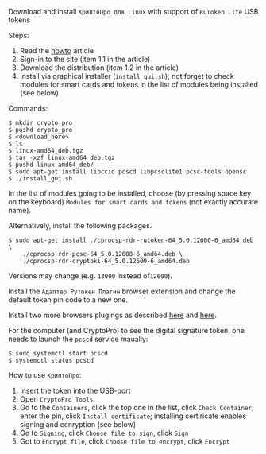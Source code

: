 Download and install `КриптоПро для Linux` with support of `RuToken Lite`
USB tokens

Steps:
01. Read the [howto](https://support.cryptopro.ru/index.php?/Knowledgebase/Article/View/390/0/rbot-s-kriptopro-csp-v-linux-n-primere-debian-11) article
02. Sign-in to the site (item 1.1 in the article)
03. Download the distribution (item 1.2 in the article)
04. Install via graphical installer (`install_gui.sh`); not forget to check
    modules for smart cards and tokens in the list of modules being installed
    (see below)

Commands:
```
$ mkdir crypto_pro
$ pushd crypto_pro
$ <download_here>
$ ls
$ linux-amd64_deb.tgz
$ tar -xzf linux-amd64_deb.tgz
$ pushd linux-amd64_deb/
$ sudo apt-get install libccid pcscd libpcsclite1 pcsc-tools opensc
$ ./install_gui.sh
```
In the list of modules going to be installed, choose (by pressing space key on
the keyboard) `Modules for smart cards and tokens` (not exactly accurate name).

Alternatively, install the following packages.
```
$ sudo apt-get install ./cprocsp-rdr-rutoken-64_5.0.12600-6_amd64.deb \
    ./cprocsp-rdr-pcsc-64_5.0.12600-6_amd64.deb \
    ./cprocsp-rdr-cryptoki-64_5.0.12600-6_amd64.deb
```
Versions may change (e.g. `13000` instead of`12600`).

Install the `Адаптер Рутокен Плагин` browser extension and change the default
token pin code to a new one.

Install two more browsers plugings as described
[here](https://www.cryptopro.ru/products/cades/plugin) and
[here](https://docs.cryptopro.ru/cades/plugin/plugin-installation-unix).

For the computer (and CryptoPro) to see the digital signature token,
one needs to launch the `pcscd` service maually:
```
$ sudo systemctl start pcscd
$ systemctl status pcscd
```

How to use `КриптоПро`:
01. Insert the token into the USB-port
02. Open `CryptoPro Tools`.
03. Go to the `Containers`, click the top one in the list,
    click `Check Container`, enter the pin, click `Install certificate`;
    installing certiricate enables signing and ecnryption (see below)
04. Go to `Signing`, click `Choose file to sign`, click `Sign`
05. Got to `Encrypt file`, click `Choose file to encrypt`, click `Encrypt`
